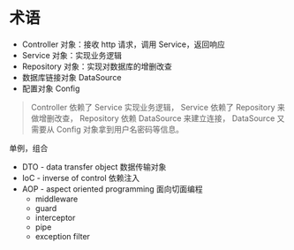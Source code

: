# 术语

- Controller 对象：接收 http 请求，调用 Service，返回响应
- Service 对象：实现业务逻辑
- Repository 对象：实现对数据库的增删改查
- 数据库链接对象 DataSource
- 配置对象 Config

>Controller 依赖了 Service 实现业务逻辑，
>Service 依赖了 Repository 来做增删改查，
>Repository 依赖 DataSource 来建立连接，
>DataSource 又需要从 Config 对象拿到用户名密码等信息。

单例，组合

- DTO - data transfer object 数据传输对象
- IoC - inverse of control 依赖注入
- AOP - aspect oriented programming 面向切面编程
  - middleware
  - guard
  - interceptor
  - pipe
  - exception filter
